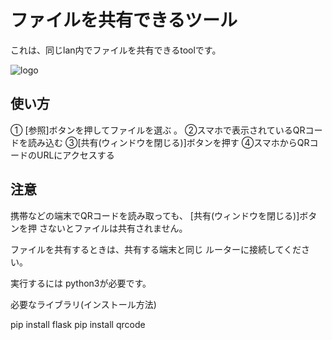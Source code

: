 # ファイルを共有できるツール

これは、同じlan内でファイルを共有できるtoolです。

![logo](https://raw.githubusercontent.com/rihitosan/file_kyouyuu/main/logo.png)

## 使い方

① [参照]ボタンを押してファイルを選ぶ 。
②スマホで表示されているQRコードを読み込む
③[共有(ウィンドウを閉じる)]ボタンを押す
④スマホからQRコードのURLにアクセスする

## 注意

携帯などの端末でQRコードを読み取っても、
[共有(ウィンドウを閉じる)]ボタンを押
さないとファイルは共有されません。

ファイルを共有するときは、共有する端末と同じ
ルーターに接続してください。

実行するには python3が必要です。

必要なライブラリ(インストール方法)

pip install flask
pip install qrcode
